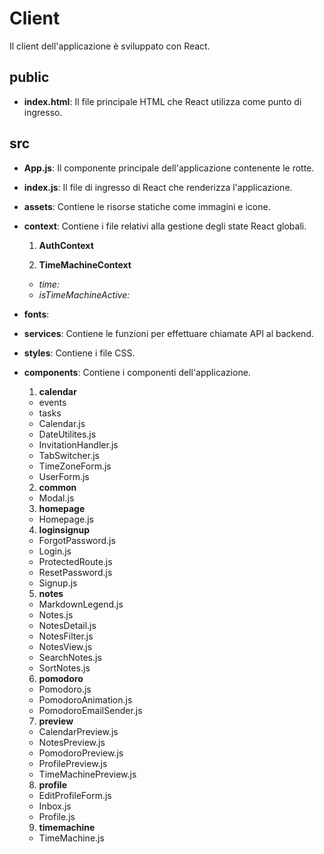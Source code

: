 # Client

Il client dell'applicazione è sviluppato con React.

## public
- **index.html**: Il file principale HTML che React utilizza come punto di ingresso.

## src

- **App.js**: Il componente principale dell'applicazione contenente le rotte.

- **index.js**: Il file di ingresso di React che renderizza l'applicazione.

- **assets**: Contiene le risorse statiche come immagini e icone.

- **context**: Contiene i file relativi alla gestione degli state React globali.
  1. **AuthContext**

  2. **TimeMachineContext**
  - *time:* 
  - *isTimeMachineActive:* 

- **fonts**: 

- **services**: Contiene le funzioni per effettuare chiamate API al backend.

- **styles**: Contiene i file CSS.

- **components**: Contiene i componenti dell'applicazione.
  1. **calendar**
  - events
  - tasks
  - Calendar.js
  - DateUtilites.js
  - InvitationHandler.js
  - TabSwitcher.js
  - TimeZoneForm.js
  - UserForm.js

  2. **common**
  - Modal.js

  3. **homepage**
  - Homepage.js

  4. **loginsignup**
  - ForgotPassword.js
  - Login.js
  - ProtectedRoute.js
  - ResetPassword.js
  - Signup.js

  5. **notes**
  - MarkdownLegend.js
  - Notes.js
  - NotesDetail.js
  - NotesFilter.js
  - NotesView.js
  - SearchNotes.js
  - SortNotes.js

  6. **pomodoro**
  - Pomodoro.js
  - PomodoroAnimation.js
  - PomodoroEmailSender.js

  7. **preview** 
  - CalendarPreview.js
  - NotesPreview.js
  - PomodoroPreview.js
  - ProfilePreview.js
  - TimeMachinePreview.js

  8. **profile**
  - EditProfileForm.js
  - Inbox.js
  - Profile.js

  9. **timemachine**
  - TimeMachine.js
